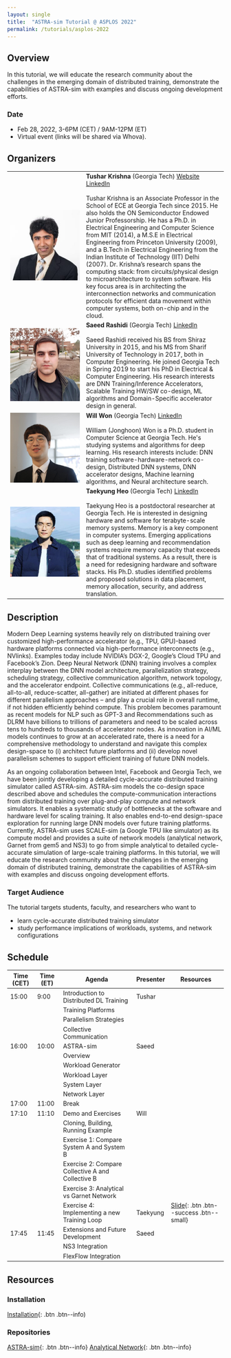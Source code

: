 ```yaml
---
layout: single
title:  "ASTRA-sim Tutorial @ ASPLOS 2022"
permalink: /tutorials/asplos-2022
---
```


## Overview
In this tutorial, we will educate the research community about the challenges in the emerging domain of distributed training, demonstrate the capabilities of ASTRA-sim with examples and discuss ongoing development efforts.<br>

### Date
- Feb 28, 2022, 3-6PM (CET) / 9AM-12PM (ET)
- Virtual event (links will be shared via Whova).

## Organizers
<table style="width:100%">
<colgroup>
    <col span="1" style="width:35%">
    <col span="1" style="width:65%">
</colgroup>
<tr>
    <td><img src="/assets/images/tutorials/asplos-2022/tushar_krishna.jpg" alt="Tushar Krishna"/></td>
    <td>
        <b>Tushar Krishna</b> (Georgia Tech) <a href="https://tusharkrishna.ece.gatech.edu" class="btn btn--info"><i class="fas fa-address-card"></i> Website</a> <a href="https://www.linkedin.com/in/tushar-krishna-a60b0970/" class="btn btn--info"><i class="fab fa-linkedin"></i> LinkedIn</a><br><br>
        Tushar Krishna is an Associate Professor in the School of ECE at Georgia Tech since 2015. He also holds the ON Semiconductor Endowed Junior Professorship. He has a Ph.D. in Electrical Engineering and Computer Science from MIT (2014), a M.S.E in Electrical Engineering from Princeton University (2009), and a B.Tech in Electrical Engineering from the Indian Institute of Technology (IIT) Delhi (2007). Dr. Krishna’s research spans the computing stack: from circuits/physical design to microarchitecture to system software. His key focus area is in architecting the interconnection networks and communication protocols for efficient data movement within computer systems, both on-chip and in the cloud.
        <br>
    </td>
</tr>
<tr>
    <td><img src="/assets/images/tutorials/asplos-2022/saeed_rashidi.jpg" alt="Saeed Rashidi"/></td>
    <td>
        <b>Saeed Rashidi</b> (Georgia Tech) <a href="https://www.linkedin.com/in/saeed-rashidi-b3114b75" class="btn btn--info"><i class="fab fa-linkedin"></i> LinkedIn</a><br><br>
        Saeed Rashidi received his BS from Shiraz University in 2015, and his MS from Sharif University of Technology in 2017, both in Computer Engineering. He joined Georgia Tech in Spring 2019 to start his PhD in Electrical & Computer Engineering. His research interests are DNN Training/Inference Accelerators, Scalable Training HW/SW co-design, ML algorithms and Domain-Specific accelerator design in general.
        <br>    
    </td>
</tr>
<tr>
    <td><img src="/assets/images/tutorials/asplos-2022/will_won.jpg" alt="Will Won"/></td>
    <td>
        <b>Will Won</b> (Georgia Tech) <a href="https://www.linkedin.com/in/willjwon" class="btn btn--info"><i class="fab fa-linkedin"></i> LinkedIn</a><br><br>
        William (Jonghoon) Won is a Ph.D. student in Computer Science at Georgia Tech. He's studying systems and algorithms for deep learning. His research interests include: DNN training software-hardware-network co-design, Distributed DNN systems, DNN accelerator designs, Machine learning algorithms, and Neural architecture search. 
        <br>
    </td>
</tr>
<tr>
    <td><img src="/assets/images/tutorials/asplos-2022/taekyung_heo.jpeg" alt="Taekyung Heo"/></td>
    <td>
        <b>Taekyung Heo</b> (Georgia Tech) <a href="https://www.linkedin.com/in/taekyungheo" class="btn btn--info"><i class="fab fa-linkedin"></i> LinkedIn</a><br><br>
        Taekyung Heo is a postdoctoral researcher at Georgia Tech. He is interested in designing hardware and software for terabyte-scale memory systems. Memory is a key component in computer systems. Emerging applications such as deep learning and recommendation systems require memory capacity that exceeds that of traditional systems. As a result, there is a need for redesigning hardware and software stacks. His Ph.D. studies identified problems and proposed solutions in data placement, memory allocation, security, and address translation.
        <br>
    </td>
</tr>
</table>

## Description
Modern Deep Learning systems heavily rely on distributed training over customized high-performance accelerator (e.g., TPU, GPU)-based hardware platforms connected via high-performance interconnects (e.g., NVlinks). Examples today include NVIDIA’s DGX-2, Google’s Cloud TPU and Facebook’s Zion. Deep Neural Network (DNN) training involves a complex interplay between the DNN model architecture, parallelization strategy, scheduling strategy, collective communication algorithm, network topology, and the accelerator endpoint. Collective communications (e.g., all-reduce, all-to-all, reduce-scatter, all-gather) are initiated at different phases for different parallelism approaches – and play a crucial role in overall runtime, if not hidden efficiently behind compute. This problem becomes paramount as recent models for NLP such as GPT-3 and Recommendations such as DLRM have billions to trillions of parameters and need to be scaled across tens to hundreds to thousands of accelerator nodes. As innovation in AI/ML models continues to grow at an accelerated rate, there is a need for a comprehensive methodology to understand and navigate this complex design-space to (i) architect future platforms and (ii) develop novel parallelism schemes to support efficient training of future DNN models.

As an ongoing collaboration between Intel, Facebook and Georgia Tech, we have been jointly developing a detailed cycle-accurate distributed training simulator called ASTRA-sim. ASTRA-sim models the co-design space described above and schedules the compute-communication interactions from distributed training over plug-and-play compute and network simulators. It enables a systematic study of bottlenecks at the software and hardware level for scaling training. It also enables end-to-end design-space exploration for running large DNN models over future training platforms. Currently, ASTRA-sim uses SCALE-sim (a Google TPU like simulator) as its compute model and provides a suite of network models (analytical network, Garnet from gem5 and NS3) to go from simple analytical to detailed cycle-accurate simulation of large-scale training platforms. In this tutorial, we will educate the research community about the challenges in the emerging domain of distributed training, demonstrate the capabilities of ASTRA-sim with examples and discuss ongoing development efforts.<br>

### Target Audience
The tutorial targets students, faculty, and researchers who want to
- learn cycle-accurate distributed training simulator
- study performance implications of workloads, systems, and network configurations

## Schedule

| Time (CET)          | Time (ET) | Agenda                                            | Presenter | Resources |
|---------------|-|---------------------------------------------------|-----------|-----------|
| 15:00 | 9:00 | Introduction to Distributed DL Training           | Tushar | |
|               | | Training Platforms                                |           |           |
|               | | Parallelism Strategies                            |           |           |
|               | | Collective Communication                          |           |           |
| 16:00 | 10:00 | ASTRA-sim                                         | Saeed     |           |
|               | | Overview                                          |           |           |
|               | | Workload Generator                                |           |           |
|               | | Workload Layer                                    |           |           |
|               | | System Layer                                      |           |           |
|               | | Network Layer                                     |           |           |
| 17:00 | 11:00 | Break                                             |           |           |
| 17:10 | 11:10 | Demo and Exercises                                | Will      |           |
|               | | Cloning, Building, Running Example                |           |           |
|               | | Exercise 1: Compare System A and System B         |           |           |
|               | | Exercise 2: Compare Collective A and Collective B |           |           |
|               | | Exercise 3: Analytical vs Garnet Network          |           |           |
|               | | Exercise 4: Implementing a new Training Loop      | Taekyung  | [Slide](/assets/tutorials/asplos-2022/exercise4_astra_sim_asplos_2022_tutorial.pdf){: .btn .btn--success .btn--small} |
| 17:45 | 11:45 | Extensions and Future Development                 | Saeed     |           |
|               | | NS3 Integration                                   |           |           |
|               | | FlexFlow Integration                              |           |           |

## Resources
### Installation
[Installation](/tutorials/asplos-2022/installation){: .btn .btn--info)

### Repositories
[ASTRA-sim](https://github.com/astra-sim/astra-sim){: .btn .btn--info}
[Analytical Network](https://github.com/astra-sim/analytical){: .btn .btn--info}
